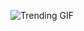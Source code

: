 ![Trending GIF](https://media4.giphy.com/media/v1.Y2lkPThiYjIxNzcybnAydjFhbXR4bnU0ODNldHd1amg2NHgwejJnZWVncTdpMzN6ODF0MSZlcD12MV9naWZzX3NlYXJjaCZjdD1n/fryY00CO4xCz4uJuDQ/giphy.gif)
